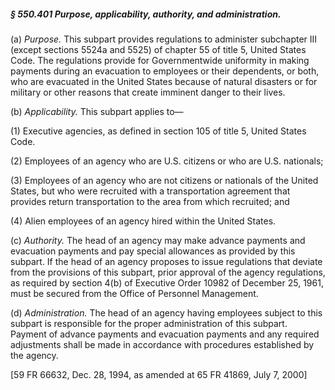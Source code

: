 ##### § 550.401 Purpose, applicability, authority, and administration. #####

(a) *Purpose.* This subpart provides regulations to administer subchapter III (except sections 5524a and 5525) of chapter 55 of title 5, United States Code. The regulations provide for Governmentwide uniformity in making payments during an evacuation to employees or their dependents, or both, who are evacuated in the United States because of natural disasters or for military or other reasons that create imminent danger to their lives.

(b) *Applicability.* This subpart applies to—

(1) Executive agencies, as defined in section 105 of title 5, United States Code.

(2) Employees of an agency who are U.S. citizens or who are U.S. nationals;

(3) Employees of an agency who are not citizens or nationals of the United States, but who were recruited with a transportation agreement that provides return transportation to the area from which recruited; and

(4) Alien employees of an agency hired within the United States.

(c) *Authority.* The head of an agency may make advance payments and evacuation payments and pay special allowances as provided by this subpart. If the head of an agency proposes to issue regulations that deviate from the provisions of this subpart, prior approval of the agency regulations, as required by section 4(b) of Executive Order 10982 of December 25, 1961, must be secured from the Office of Personnel Management.

(d) *Administration.* The head of an agency having employees subject to this subpart is responsible for the proper administration of this subpart. Payment of advance payments and evacuation payments and any required adjustments shall be made in accordance with procedures established by the agency.

[59 FR 66632, Dec. 28, 1994, as amended at 65 FR 41869, July 7, 2000]